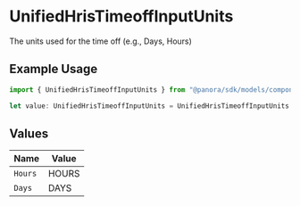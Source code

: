 # UnifiedHrisTimeoffInputUnits

The units used for the time off (e.g., Days, Hours)

## Example Usage

```typescript
import { UnifiedHrisTimeoffInputUnits } from "@panora/sdk/models/components";

let value: UnifiedHrisTimeoffInputUnits = UnifiedHrisTimeoffInputUnits.Days;
```

## Values

| Name    | Value   |
| ------- | ------- |
| `Hours` | HOURS   |
| `Days`  | DAYS    |